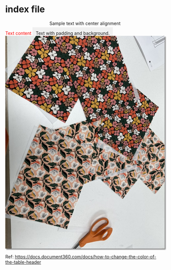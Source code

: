 
# index file

<p style="text-align:center;">Sample text with center alignment</p>


<span style="color:red">
Text content
</span>

<span style="padding:10px;background-color:#f0f0f0"> 
Text with padding and background.
</span>

<img src="images/zip-pouch-1.jpeg" alt="Alt text" style="box-shadow: 3px 3px 3px gray;">

Ref: https://docs.document360.com/docs/how-to-change-the-color-of-the-table-header

